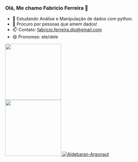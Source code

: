 ### Olá, Me chamo Fabricio Ferreira 👋

- 🌱 Estudando Análise e Manipulação de dados com python.
- 🤔 Procuro por pessoas que amem dados!
- 📫 Contato: fabricio.ferreira.dio@gmail.com
- 😄 Pronomes: ele/dele

<div>
  <a href="https://github.com/Aldebaran-Argonaut">
  <img height="180em" src="https://github-readme-stats.vercel.app/api?username=Aldebaran-Argonaut&show_icons=true&theme=dark&include_all_commits=true&count_private=true"/>
</div>
   <img height="180em" src="https://github-readme-stats.vercel.app/api/top-langs/?username=Aldebaran-Argonaut&layout=compact&langs_count=7&theme=dark"/>
</div>
 
  <img src="https://komarev.com/ghpvc/?username=Aldebaran-Argonaut3&color=green" alt="Aldebaran-Argonaut" />

